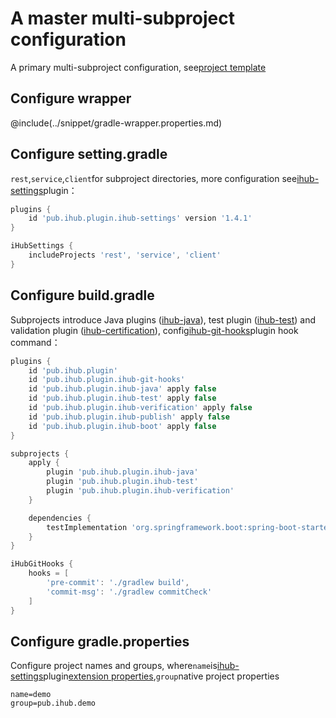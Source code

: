 # A master multi-subproject configuration

A primary multi-subproject configuration, see[project template](https://github.com/ihub-pub/multi-template)

## Configure wrapper

@include(../snippet/gradle-wrapper.properties.md)

## Configure setting.gradle

`rest`,`service`,`client`for subproject directories, more configuration see[ihub-settings](../iHubSettings)plugin：

```groovy
plugins {
    id 'pub.ihub.plugin.ihub-settings' version '1.4.1'
}

iHubSettings {
    includeProjects 'rest', 'service', 'client'
}
```

## Configure build.gradle

Subprojects introduce Java plugins ([ihub-java](../iHubJava)), test plugin ([ihub-test](../iHubTest)) and validation plugin ([ihub-certification](../iHubVerification)), config[ihub-git-hooks](../iHubGitHooks)plugin hook command：

```groovy
plugins {
    id 'pub.ihub.plugin'
    id 'pub.ihub.plugin.ihub-git-hooks'
    id 'pub.ihub.plugin.ihub-java' apply false
    id 'pub.ihub.plugin.ihub-test' apply false
    id 'pub.ihub.plugin.ihub-verification' apply false
    id 'pub.ihub.plugin.ihub-publish' apply false
    id 'pub.ihub.plugin.ihub-boot' apply false
}

subprojects {
    apply {
        plugin 'pub.ihub.plugin.ihub-java'
        plugin 'pub.ihub.plugin.ihub-test'
        plugin 'pub.ihub.plugin.ihub-verification'
    }

    dependencies {
        testImplementation 'org.springframework.boot:spring-boot-starter-test'
    }
}

iHubGitHooks {
    hooks = [
        'pre-commit': './gradlew build',
        'commit-msg': './gradlew commitCheck'
    ]
}
```

## Configure gradle.properties

Configure project names and groups, where`name`is[ihub-settings](../iHubSettings)plugin[extension properties](../iHubSettings#扩展属性),`group`native project properties

```properties
name=demo
group=pub.ihub.demo
```